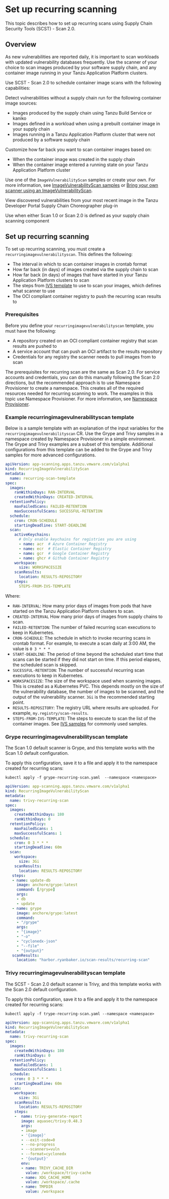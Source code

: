 # Set up recurring scanning

This topic describes how to set up recurring scans using Supply Chain Security Tools
(SCST) - Scan 2.0.

## <a id="overview"></a>Overview

As new vulnerabilities are reported daily, it is important to scan workloads with updated
vulnerability databases frequently. Use the
scanner of your choice to scan images produced by your software supply chain, and any
container image running in your Tanzu Application Platform clusters.

Use SCST - Scan 2.0 to schedule container image scans with the following capabilities:

Detect vulnerabilities without a supply chain run for the following container image sources:

- Images produced by the supply chain using Tanzu Build Service or kaniko
- Images defined in a workload when using a prebuilt container image in your supply chain
- Images running in a Tanzu Application Platform cluster that were not produced by a software supply chain

Customize how far back you want to scan container images based on:

- When the container image was created in the supply chain
- When the container image entered a running state on your Tanzu Application Platform cluster

Use one of the `ImageVulnerabilityScan` samples or create your own.
For more information, see [ImageVulnerabilityScan samples](ivs-custom-samples.hbs.md#overview) or [Bring your own scanner using an ImageVulnerabilityScan](ivs-create-your-own.hbs.md).

View discovered vulnerabilities from your most recent image in the Tanzu Developer Portal Supply Chain Choreographer plug-in

Use when either Scan 1.0 or Scan 2.0 is defined as your supply chain scanning component

## <a id="recurring-scanning-setup"></a>Set up recurring scanning

To set up recurring scanning, you must create a `recurringimagevulnerabilityscan`. This defines the
following:

- The interval in which to scan container images in crontab format
- How far back (in days) of images created via the supply chain to scan
- How far back (in days) of images that have started in your Tanzu Application Platform clusters to scan
- The steps from [IVS template]() to use to scan your images, which defines what scanner to use
- The OCI compliant container registry to push the recurring scan results to

### <a id="preqrequisites"></a>Prerequisites

Before you define your `recurringimagevulnerabilityscan` template, you must have the following:

- A repository created on an OCI compliant container registry that scan results are pushed to
- A service account that can push an OCI artifact to the results repository
- Credentials for any registry the scanner needs to pull images from to scan

The prerequisites for recurring scan are the same as Scan 2.0. For service accounts and credentials,
you can do this manually following the Scan 2.0 directions, but the recommended approach is to use
Namespace Provisioner to create a namespace. This creates all of the required resources needed for
recurring scanning to work. The examples in this topic use Namespace Provisioner. For more
information, see [Namespace Provisioner](..//namespace-provisioner/about.hbs.md).

### <a id="example-template"></a>Example recurringimagevulnerabilityscan template

Below is a sample template with an explanation of the input variables for the `recurringimagevulnerabilityscan` CR. Use the Grype and Trivy samples in a namespace created by
Namespace Provisioner in a simple environment. The Grype and Trivy examples are a subset of this template. Additional configurations from this template can be added to the Grype and Trivy samples for more advanced configurations.

```yaml
apiVersion: app-scanning.apps.tanzu.vmware.com/v1alpha1
kind: RecurringImageVulnerabilityScan
metadata:
  name: recurring-scan-template
spec:
  images:
    ranWithinDays: RAN-INTERVAL
    createdWithinDays: CREATED-INTERVAL
  retentionPolicy:
    maxFailedScans: FAILED-RETENTION
    maxSuccessfulScans: SUCESSFUL-RETENTION
  schedule:
    cron: CRON-SCHEDULE
    startingDeadline: START-DEADLINE
  scan:
    activeKeychains:
      # Only enable keychains for registries you are using
      - name: acr  # Azure Container Registry
      - name: ecr  # Elastic Container Registry
      - name: gcr  # Google Container Registry
      - name: ghcr # Github Container Registry
    workspace:
      size: WORKSPACESIZE
    scanResults:
      location: RESULTS-REPOSITORY
    steps:
      STEPS-FROM-IVS-TEMPLATE
```

Where:

- `RAN-INTERVAL`: How many prior days of images from pods that have started on the Tanzu Application Platform clusters to scan.
- `CREATED-INTERVAL` How many prior days of images from supply chains to scan.
- `FAILED-RETENTION`: The number of failed recurring scan executions to keep in Kubernetes.
- `CRON-SCHEDULE`: The schedule in which to invoke recurring scans in crontab format. For example,
to execute a scan daily at 3:00 AM, the value is `0 3 * * *`
- `START-DEADLINE`: The period of time beyond the scheduled start time that scans can be started if they did not start on time. If this period elapses, the scheduled scan is skipped.
- `SUCESSFUL-RETENTION`: The number of successful recurring scan executions to keep in Kubernetes.
- `WORKSPACESIZE`: The size of the workspace used when scanning images. This is created as a Kubernetes PVC.  This depends mostly on the size of the vulnerability database, the number of images to be scanned, and the output of the vulnerability scanner. `3Gi` is the recommended starting point.
- `RESULTS-REPOSITORY`: The registry URL where results are uploaded. For example, `my.registry/scan-results`.
- `STEPS-FROM-IVS-TEMPLATE`: The steps to execute to scan the list of the container images.  See [IVS samples](ivs-custom-samples.hbs.md) for commonly used samples.

### <a id="grype-rivs-template"></a>Grype recurringimagevulnerabilityscan template

The Scan 1.0 default scanner is Grype, and this template works with the Scan 1.0
default configuration.

To apply this configuration, save it to a file and apply it to the namespace created for recurring
scans:

```console
kubectl apply -f grype-recurring-scan.yaml  --namespace <namespace>
```

```yaml
apiVersion: app-scanning.apps.tanzu.vmware.com/v1alpha1
kind: RecurringImageVulnerabilityScan
metadata:
  name: trivy-recurring-scan
spec:
  images:
    createdWithinDays: 180
    ranWithinDays: 0
  retentionPolicy:
    maxFailedScans: 1
    maxSuccessfulScans: 1
  schedule:
    cron: 0 3 * * *
    startingDeadline: 60m
  scan:
    workspace:
      size: 3Gi
    scanResults:
      location: RESULTS-REPOSITORY
   steps:
   - name: update-db
     image: anchore/grype:latest
     command: [/grype]
     args:
     - db
     - update
   - name: grype
     image: anchore/grype:latest
     command:
     - "/grype"
     args:
     - "{image}"
     - "-o"
     - "cyclonedx-json"
     - "--file"
     - "{output}"
   scanResults:
     location: "harbor.ryanbaker.io/scan-results/recurring-scan"
```

### <a id="trivy-rivs-template"></a>Trivy recurringimagevulnerabilityscan template

The SCST - Scan 2.0 default scanner is Trivy, and this template works with the Scan
2.0 default configuration.

To apply this configuration, save it to a file and apply it to the namespace created for recurring
scans:

```console
kubectl apply -f trype-recurring-scan.yaml --namespace <namespace>
```

```yaml
apiVersion: app-scanning.apps.tanzu.vmware.com/v1alpha1
kind: RecurringImageVulnerabilityScan
metadata:
  name: trivy-recurring-scan
spec:
  images:
    createdWithinDays: 180
    ranWithinDays: 0
  retentionPolicy:
    maxFailedScans: 1
    maxSuccessfulScans: 1
  schedule:
    cron: 0 3 * * *
    startingDeadline: 60m
  scan:
    workspace:
      size: 3Gi
    scanResults:
      location: RESULTS-REPOSITORY
    steps:
    -  name: trivy-generate-report
       image: aquasec/trivy:0.48.3
       args:
       - image
       - '{image}'
       - --exit-code=0
       - --no-progress
       - --scanners=vuln
       - --format=cyclonedx
       - '{output}'
       env:
       - name: TRIVY_CACHE_DIR
         value: /workspace/trivy-cache
       - name: XDG_CACHE_HOME
         value: /workspace/.cache
       - name: TMPDIR
         value: /workspace
```
